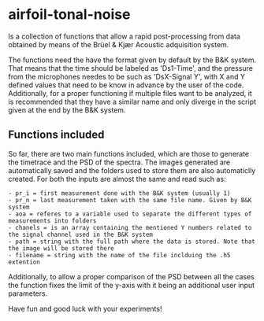 # airfoil-tonal-noise
Is a collection of functions that allow a rapid post-processing from data obtained by means of the Brüel & Kjær Acoustic adquisition system.

The functions need the have the format given by default by the B&K system. That means that the time should be labeled as 'Ds1-Time', and the pressure from the microphones needes to be such as 'DsX-Signal Y', with X and Y defined values that need to be know in advance by the user of the code. Additionally, for a proper functioning if multiple files want to be analyzed, it is recommended that they have a similar name and only diverge in the script given at the end by the B&K system.  

## Functions included
So far, there are two main functions included, which are those to generate the timetrace and the PSD of the spectra. The images generated are automatically saved and the folders used to store them are also automaticlly created.
For both the inputs are almost the same and read such as:

```
- pr_i = first measurement done with the B&K system (usually 1)
- pr_n = last measurement taken with the same file name. Given by B&K system
- aoa = referes to a variable used to separate the different types of measurements into folders
- chanels = is an array containing the mentioned Y numbers related to the signal channel used in the B&K system
- path = string with the full path where the data is stored. Note that the image will be stored there
- filename = string with the name of the file inclduing the .h5 extention
```

Additionally, to allow a proper comparison of the PSD between all the cases the function fixes the limit of the y-axis with it being an additional user input parameters.

Have fun and good luck with your experiments!
